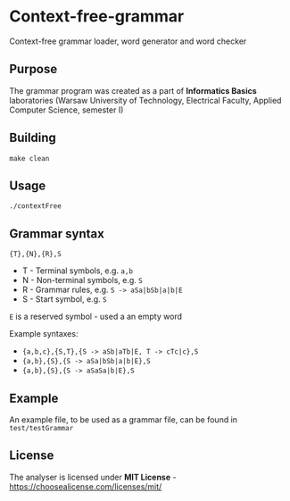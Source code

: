 # Context-free-grammar
Context-free grammar loader, word generator and word checker

## Purpose
The grammar program was created as a part of **Informatics Basics** laboratories (Warsaw University of Technology, Electrical Faculty, Applied Computer Science, semester I)

## Building
`make clean`

## Usage
`./contextFree`

## Grammar syntax
`{T},{N},{R},S`
* T - Terminal symbols, e.g. `a,b`
* N - Non-terminal symbols, e.g. `S`
* R - Grammar rules, e.g. `S -> aSa|bSb|a|b|E`
* S - Start symbol, e.g. `S`

`E` is a reserved symbol - used a an empty word

Example syntaxes:
* `{a,b,c},{S,T},{S -> aSb|aTb|E, T -> cTc|c},S`
* `{a,b},{S},{S -> aSa|bSb|a|b|E},S`
* `{a,b},{S},{S -> aSaSa|b|E},S`

## Example
An example file, to be used as a grammar file, can be found in `test/testGrammar`

## License
The analyser is licensed under **MIT License** - https://choosealicense.com/licenses/mit/